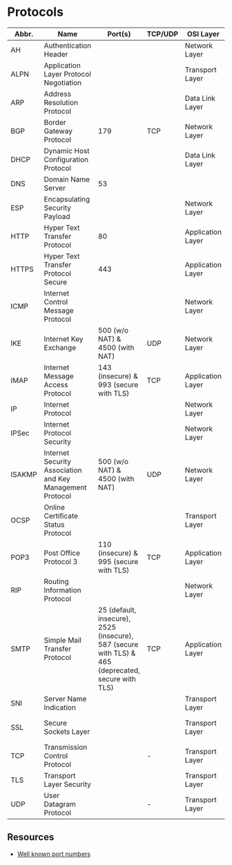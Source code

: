 # Protocols

Abbr. | Name | Port(s) | TCP/UDP | OSI Layer | Remarks
----- | ---- | ---- | ------- | --------- | -------
AH | Authentication Header | | | Network Layer | [Learn more.](ipsec.md#ah)
ALPN | Application Layer Protocol Negotiation | | | Transport Layer | TLS extention.
ARP | Address Resolution Protocol | | | Data Link Layer
BGP | Border Gateway Protocol | 179 | TCP | Network Layer | Discoverability and reachability
DHCP | Dynamic Host Configuration Protocol | | | Data Link Layer
DNS | Domain Name Server | 53
ESP | Encapsulating Security Payload | | | Network Layer | [Learn more.](ipsec.md#esp)
HTTP | Hyper Text Transfer Protocol | 80 | | Application Layer | [Learn more.](http.md)
HTTPS | Hyper Text Transfer Protocol Secure | 443 | | Application Layer | [Learn more.](http.md) Also called 'HTTP over TLS (or SSL)'
ICMP | Internet Control Message Protocol | | | Network Layer
IKE | Internet Key Exchange | 500 (w/o NAT) & 4500 (with NAT) | UDP | Network Layer | [Learn more.](ipsec.md#ike)
IMAP | Internet Message Access Protocol | 143 (insecure) & 993 (secure with TLS) | TCP | Application Layer | [Learn more.](e-mail.md#imap)
IP | Internet Protocol | | | Network Layer
IPSec | Internet Protocol Security | | | Network Layer | [Learn more.](ipsec.md)
ISAKMP | Internet Security Association and Key Management Protocol | 500 (w/o NAT) & 4500 (with NAT) | UDP | Network Layer | [Learn more.](ipsec.md#ikev1)
OCSP | Online Certificate Status Protocol | | | Transport Layer | TLS extension.
POP3 | Post Office Protocol 3 | 110 (insecure) & 995 (secure with TLS) | TCP | Application Layer | [Learn more.](e-mail.md#pop3)
RIP | Routing Information Protocol | | | Network Layer
SMTP | Simple Mail Transfer Protocol | 25 (default, insecure), 2525 (insecure), 587 (secure with TLS) & 465 (deprecated, secure with TLS) | TCP | Application Layer | [Learn more.](e-mail.md#smtp)
SNI | Server Name Indication | | | Transport Layer | TLS extension.
SSL | Secure Sockets Layer | | | Transport Layer | Almost replaced by TLS.
TCP | Transmission Control Protocol | | - | Transport Layer
TLS | Transport Layer Security | | | Transport Layer | [Learn more.](tls.md)
UDP | User Datagram Protocol | | - | Transport Layer

## Resources

- [Well known port numbers](https://www.meridianoutpost.com/resources/articles/well-known-tcpip-ports.php)
